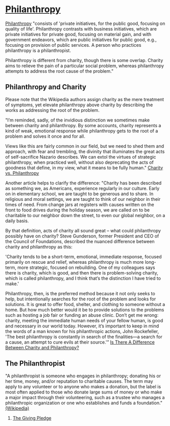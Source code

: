 <div class="menu-data" data-parent="#pages/blog/cv19/older-topics"/>

# [Philanthropy](https://en.wikipedia.org/wiki/Philanthropy)

[Philanthropy](https://en.wikipedia.org/wiki/Philanthropy)
"consists of 'private initiatives, for the public good, focusing on quality 
of life'. Philanthropy contrasts with business initiatives, which are private 
initiatives for private good, focusing on material gain, and with government 
endeavors, which are public initiatives for public good, e.g., focusing on 
provision of public services. A person who practices philanthropy is a 
philanthropist.

Philanthropy is different from charity, though there is some overlap. Charity 
aims to relieve the pain of a particular social problem, whereas philanthropy 
attempts to address the root cause of the problem."


## Philanthropy and Charity

Please note that the Wikipedia authors assign charity as the mere treatment 
of symptoms, yet elevate philanthropy above charity by describing the works 
as addressing the root of the problem.

"I’m reminded, sadly, of the invidious distinction we sometimes make between 
charity and philanthropy.  By some accounts, charity represents a kind of weak, 
emotional response while philanthropy gets to the root of a problem and solves 
it once and for all.

Views like this are fairly common in our field, but we need to shed them and 
approach, with fear and trembling, the divinity that illuminates the great acts 
of self-sacrifice Nazario describes.  We can extol the virtues of strategic 
philanthropy, when practiced well, without also deprecating the acts of 
goodness that define, in my view, what it means to be fully human."
[Charity vs. Philanthropy](https://ssir.org/articles/entry/charity_versus_philanthropy)

Another article helps to clarify the difference:
"Charity has been described as something we, as Americans, experience regularly 
in our culture. Early on in elementary school, we are taught to be generous and 
to share. In religious and moral settings, we are taught to think of our 
neighbor in their times of need. From change jars at registers with causes 
written on the front to food drives during the holiday season, we are called on 
to be charitable to our neighbor down the street, to even our global neighbor, 
on a daily basis.

By that definition, acts of charity all sound great – what could philanthropy 
possibly have on charity? Steve Gunderson, former President and CEO of the 
Council of Foundations, described the nuanced difference between charity and 
philanthropy as this:

'Charity tends to be a short-term, emotional, immediate response, focused 
primarily on rescue and relief, whereas philanthropy is much more long-term, 
more strategic, focused on rebuilding. One of my colleagues says there is 
charity, which is good, and then there is problem-solving charity, which is 
called philanthropy, and I think that’s the distinction I have tried to make.'

Philanthropy, then, is the preferred method because it not only seeks to help, 
but intentionally searches for the root of the problem and looks for solutions. 
It is great to offer food, shelter, and clothing to someone without a home. But 
how much better would it be to provide solutions to the problems such as 
hosting a job fair or funding an abuse clinic. Don’t get me wrong: charity, 
meeting the immediate human needs of your fellow human, is good and necessary 
in our world today. However, it’s important to keep in mind the words of a man 
known for his philanthropic actions, John Rockefeller, 'The best philanthropy 
is constantly in search of the finalities—a search for a cause, an attempt to 
cure evils at their source.'”
[Is There A Difference Between Charity and Philanthropy?](https://brensimon.com/difference-between-charity-and-philanthropy/)


## The Philanthropist

"A philanthropist is someone who engages in philanthropy; donating his or her 
time, money, and/or reputation to charitable causes. The term may apply to any 
volunteer or to anyone who makes a donation, but the label is most often 
applied to those who donate large sums of money or who make a major impact 
through their volunteering, such as a trustee who manages a philanthropic 
organization or one who establishes and funds a foundation."
[(Wikipedia)](https://en.wikipedia.org/wiki/List_of_philanthropists)




1. [The Giving Pledge](#pages/blog/cv19/giving-pledge)
